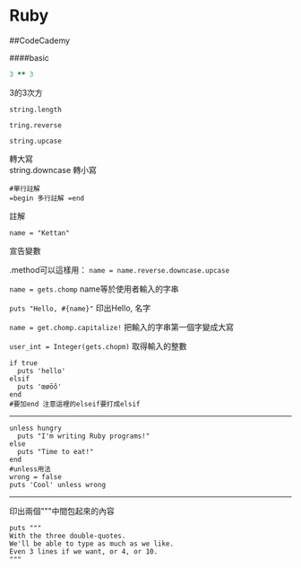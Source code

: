 # Ruby

##CodeCademy

####basic

```ruby
3 ** 3 
```   
3的3次方

```string.length```

```tring.reverse```

    string.upcase
轉大寫   
    string.downcase
轉小寫   

    #單行註解   
    =begin 多行註解 =end
註解   

    name = "Kettan"
宣告變數   

.method可以這樣用：
```name = name.reverse.downcase.upcase```   

```name = gets.chomp``` name等於使用者輸入的字串   

```puts "Hello, #{name}"``` 印出Hello, 名字   

```name = get.chomp.capitalize!``` 把輸入的字串第一個字變成大寫   

```user_int = Integer(gets.chopm)``` 取得輸入的整數   
   
    if true   
      puts 'hello'   
    elsif   
      puts 'œøōõ'   
    end    
    #要加end 注意這裡的elseif要打成elsif   
--- 
    unless hungry
      puts "I'm writing Ruby programs!"
    else
      puts "Time to eat!"
    end 
    #unless用法  
    wrong = false
    puts 'Cool' unless wrong
---
印出兩個"""中間包起來的內容   

```
puts """
With the three double-quotes.
We'll be able to type as much as we like.
Even 3 lines if we want, or 4, or 10.
"""
```   



 


